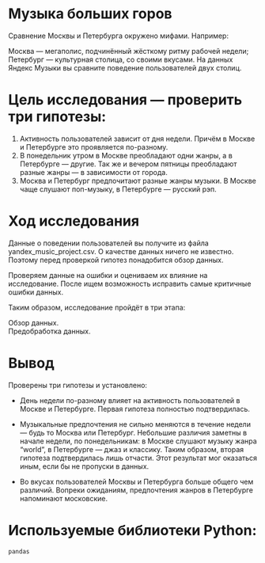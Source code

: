 # Музыка больших горов

Сравнение Москвы и Петербурга окружено мифами. Например:

Москва — мегаполис, подчинённый жёсткому ритму рабочей недели;
Петербург — культурная столица, со своими вкусами.
На данных Яндекс Музыки вы сравните поведение пользователей двух столиц.

# Цель исследования — проверить три гипотезы:

1. Активность пользователей зависит от дня недели. Причём в Москве и Петербурге это проявляется по-разному.
2. В понедельник утром в Москве преобладают одни жанры, а в Петербурге — другие. Так же и вечером пятницы преобладают разные жанры — в зависимости от города.
3. Москва и Петербург предпочитают разные жанры музыки. В Москве чаще слушают поп-музыку, в Петербурге — русский рэп.

# Ход исследования

Данные о поведении пользователей вы получите из файла yandex_music_project.csv. О качестве данных ничего не известно. Поэтому перед проверкой гипотез понадобится обзор данных.

Проверяем данные на ошибки и оцениваем их влияние на исследование. После ищем возможность исправить самые критичные ошибки данных.

Таким образом, исследование пройдёт в три этапа:

Обзор данных.  
Предобработка данных.  

# Вывод

Проверены три гипотезы и установлено:

- День недели по-разному влияет на активность пользователей в Москве и Петербурге.
Первая гипотеза полностью подтвердилась.

- Музыкальные предпочтения не сильно меняются в течение недели — будь то Москва или Петербург. Небольшие различия заметны в начале недели, по понедельникам:
в Москве слушают музыку жанра “world”,
в Петербурге — джаз и классику.
Таким образом, вторая гипотеза подтвердилась лишь отчасти. Этот результат мог оказаться иным, если бы не пропуски в данных.

- Во вкусах пользователей Москвы и Петербурга больше общего чем различий. Вопреки ожиданиям, предпочтения жанров в Петербурге напоминают московские.

# Используемые библиотеки Python:

`pandas`
